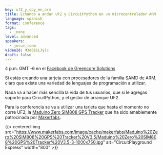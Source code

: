 ```yaml
---
key: uf2_y_cpy_en_arm
title: Echando a andar UF2 y CircuitPython en un microcontrolador ARM
language: spanish
format: conference
tags:
  - _none
level: advanced
speakers:
  - josue_isem
videoId: M3d681LJylc
draft: false
---
```

4 p.m. GMT -6 en el [Facebook de Greencore Solutions](https://www.facebook.com/GreencoreSolutions/live)


Si estás creando una tarjeta con procesadores de la familia SAMD de ARM, claro que existe una variedad de lenguajes de programación a utilizar.

Nada va a hacer más sencilla la vida de tus usuarios, que si le agregas soporte para CircuitPython, y el gestor de arranque UF2.

Para la conferencia se va a utilizar una tarjeta que hasta el momento no corre UF2, la [Maduino Zero SIM808 GPS Tracker](https://www.makerfabs.com/maduino-zero-sim808-gps-tracker-v3.5.html) que ha sido amablemente patrocinada por [Makerfabs](https://www.makerfabs.com/).

{{< centered-img src="https://www.makerfabs.com/image/cache/makerfabs/Maduino%20Zero%20SIM808%20GPS%20Tracker%20V3.5/Maduino%20Zero%20SIM808%20GPS%20Tracker%20V3.5-3-1000x750.jpg" alt="CircuitPlayground Express" width="800" >}}
